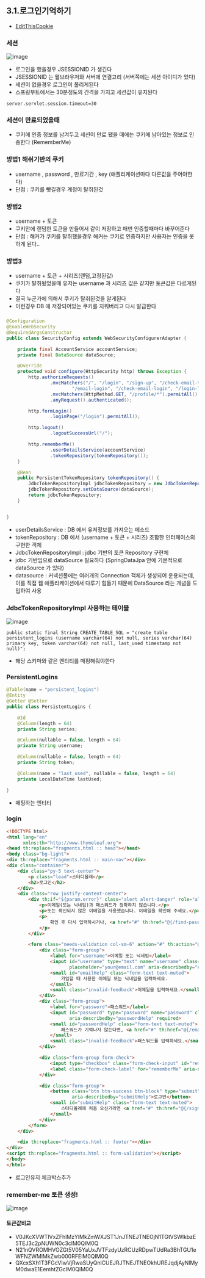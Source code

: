 ## 3.1.로그인기억하기
* [EditThisCookie](https://chrome.google.com/webstore/detail/editthiscookie/fngmhnnpilhplaeedifhccceomclgfbg/related?hl=ko)

### 세션
![image](https://user-images.githubusercontent.com/65409092/106828552-ce46b000-66cd-11eb-90f7-ce70504fa145.png)
* 로그인을 했을경우 JSESSIONID 가 생긴다
* JSESSIONID 는 웹브라우저와 서버에 연결고리 (서버쪽에는 세션 아이디가 있다)
* 세션이 없을경우 로그인이 풀리게된다
* 스프링부트에서는 30분정도의 간격을 가지고 세션값이 유지된다
```properties
server.servlet.session.timeout=30
```

### 세션이 만료되었을때
* 쿠키에 인증 정보를 남겨두고 세션이 만료 됐을 때에는 쿠키에 남아있는 정보로 인증한다 (RememberMe)

### 방법1 해쉬기반의 쿠키
* username , password , 만료기간 , key (애플리케이션마다 다른값을 주어야한다)
* 단점 : 쿠키를 뺏길경우 계정이 탈취된것

### 방법2 
* username + 토큰
* 쿠키안에 랜덤한 토큰을 만들어서 같이 저장하고 매번 인증할때마다 바꾸어준다
* 단점 : 해커가 쿠키를 탈취했을경우 해커는 쿠키로 인증하지만 사용자는 인증을 못하게 된다..

### 방법3
* username + 토큰 + 시리즈(랜덤,고정된값)
* 쿠키가 탈취됬었을때 유저는 username 과 시리즈 값은 같지만 토큰값은 다르게된다
* 결국 누군가에 의해서 쿠키가 탈취된것을 알게된다
* 이런경우 DB 에 저장되어있는 쿠키를 지워버리고 다시 발급한다

###
```java
@Configuration
@EnableWebSecurity
@RequiredArgsConstructor
public class SecurityConfig extends WebSecurityConfigurerAdapter {

    private final AccountService accountService;
    private final DataSource dataSource;

    @Override
    protected void configure(HttpSecurity http) throws Exception {
        http.authorizeRequests()
                .mvcMatchers("/", "/login", "/sign-up", "/check-email-token",
                        "/email-login", "/check-email-login", "/login-link").permitAll()
                .mvcMatchers(HttpMethod.GET, "/profile/*").permitAll()
                .anyRequest().authenticated();

        http.formLogin()
                .loginPage("/login").permitAll();

        http.logout()
                .logoutSuccessUrl("/");

        http.rememberMe()
                .userDetailsService(accountService)
                .tokenRepository(tokenRepository());
    }

    @Bean
    public PersistentTokenRepository tokenRepository() {
        JdbcTokenRepositoryImpl jdbcTokenRepository = new JdbcTokenRepositoryImpl();
        jdbcTokenRepository.setDataSource(dataSource);
        return jdbcTokenRepository;
    }


}
```

* userDetailsService : DB 에서 유저정보를 가져오는 메소드
* tokenRepository : DB 에서 (username + 토큰 + 시리즈) 조합한 인터페이스의 구현한 객체
* JdbcTokenRepositoryImpl : jdbc 기반의 토큰 Repository 구현체
* jdbc 기반임으로 dataSource 필요하다 (SpringDataJpa 안에 기본적으로 dataSource 가 있다)
* datasource : 커넥션풀에는 여러개의 Connection 객체가 생성되어 운용되는데, 이를 직접 웹 애플리케이션에서 다루기 힘들기 때문에 DataSource 라는 개념을 도입하여 사용

### JdbcTokenRepositoryImpl 사용하는 테이블
![image](https://user-images.githubusercontent.com/65409092/106831937-22549300-66d4-11eb-8bc3-0630b49d4884.png)
```
public static final String CREATE_TABLE_SQL = "create table persistent_logins (username varchar(64) not null, series varchar(64) primary key, token varchar(64) not null, last_used timestamp not null)";
```

* 해당 스키마와 같은 엔티티를 매핑해줘야한다

### PersistentLogins
```java
@Table(name = "persistent_logins")
@Entity
@Getter @Setter
public class PersistentLogins {

    @Id
    @Column(length = 64)
    private String series;

    @Column(nullable = false, length = 64)
    private String username;

    @Column(nullable = false, length = 64)
    private String token;

    @Column(name = "last_used", nullable = false, length = 64)
    private LocalDateTime lastUsed;

}
```

* 매핑하는 엔티티

### login
```html
<!DOCTYPE html>
<html lang="en"
      xmlns:th="http://www.thymeleaf.org">
<head th:replace="fragments.html :: head"></head>
<body class="bg-light">
<div th:replace="fragments.html :: main-nav"></div>
<div class="container">
    <div class="py-5 text-center">
        <p class="lead">스터디올래</p>
        <h2>로그인</h2>
    </div>
    <div class="row justify-content-center">
        <div th:if="${param.error}" class="alert alert-danger" role="alert">
            <p>이메일(또는 닉네임)과 패스워드가 정확하지 않습니다.</p>
            <p>또는 확인되지 않은 이메일을 사용했습니다. 이메일을 확인해 주세요.</p>
            <p>
                확인 후 다시 입력하시거나, <a href="#" th:href="@{/find-passsword}">패스워드 찾기</a>를 이용하세요.
            </p>
        </div>

        <form class="needs-validation col-sm-6" action="#" th:action="@{/login}" method="post" novalidate>
            <div class="form-group">
                <label for="username">이메일 또는 닉네임</label>
                <input id="username" type="text" name="username" class="form-control"
                       placeholder="your@email.com" aria-describedby="emailHelp" required>
                <small id="emailHelp" class="form-text text-muted">
                    가입할 때 사용한 이메일 또는 닉네임을 입력하세요.
                </small>
                <small class="invalid-feedback">이메일을 입력하세요.</small>
            </div>
            <div class="form-group">
                <label for="password">패스워드</label>
                <input id="password" type="password" name="password" class="form-control"
                       aria-describedby="passwordHelp" required>
                <small id="passwordHelp" class="form-text text-muted">
                    패스워드가 기억나지 않는다면, <a href="#" th:href="@{/emaillogin}">패스워드 없이 로그인하기</a>
                </small>
                <small class="invalid-feedback">패스워드를 입력하세요.</small>
            </div>

            <div class="form-group form-check">
                <input type="checkbox" class="form-check-input" id="rememberMe" name="remember-me" checked>
                <label class="form-check-label" for="rememberMe" aria-describedby="rememberMeHelp">로그인 유지</label>
            </div>

            <div class="form-group">
                <button class="btn btn-success btn-block" type="submit"
                        aria-describedby="submitHelp">로그인</button>
                <small id="submitHelp" class="form-text text-muted">
                    스터디올래에 처음 오신거라면 <a href="#" th:href="@{/signup}">계정을 먼저 만드세요.</a>
                </small>
            </div>
        </form>
    </div>

    <div th:replace="fragments.html :: footer"></div>
</div>
<script th:replace="fragments.html :: form-validation"></script>
</body>
</html>
```

* 로그인유지 체크박스추가

### remember-me 토큰 생성!
![image](https://user-images.githubusercontent.com/65409092/106832450-0d2c3400-66d5-11eb-92ca-69a1a975ae1f.png)

#### 토큰값비교
* V0JKcXVWTlVxZFhlMzYlMkZmWXJST1JnJTNEJTNEOjN1TGtVSWlkbzE5TEJ3c2pNUWN0c3clM0QlM0Q
* N21nQVROMHVOZGt5V05YaUxJVTFzdyUzRCUzRDpwTUdRa3BhTGU1eWFNZWMlMkZwb000RFElM0QlM0Q
* QXcxSXh1T3FGcVIwVjRwaSUyQnlCUEJRJTNEJTNEOkhUREJqdjAyNlMyM0dwaE1EemhtZGclM0QlM0Q

